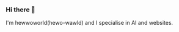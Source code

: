 ### Hi there 👋

<!--
**hewwoworld/hewwoworld** is a ✨ _special_ ✨ repository because its `README.md` (this file) appears on your GitHub profile.

Here are some ideas to get you started:

- 🔭 I’m currently working on a school project
- 🌱 I’m currently learning python AI
- 👯 I’m looking to collaborate on 
- 🤔 I’m looking for help with python GUIs
- 💬 Ask me about AI
-->

I'm hewwoworld(hewo-wawld) and I specialise in AI and websites.
